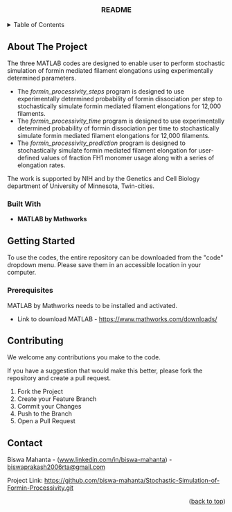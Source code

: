 
  <h3 align="center">README</h3>

  <p align="center">
  </p>
</div>



<!-- TABLE OF CONTENTS -->
<details>
  <summary>Table of Contents</summary>
  <ol>
    <li>
      <a href="#about-the-project">About The Project</a>
      <ul>
        <li><a href="#built-with">Built With</a></li>
      </ul>
    </li>
    <li>
      <a href="#getting-started">Getting Started</a>
      <ul>
        <li><a href="#prerequisites">Prerequisites</a></li>
      </ul>
    </li>
    <li><a href="#usage">Usage</a></li>
    <li><a href="#contributing">Contributing</a></li>
    <li><a href="#contact">Contact</a></li>
  </ol>
</details>



<!-- ABOUT THE PROJECT -->
## About The Project

The three MATLAB codes are designed to enable user to perform stochastic simulation of formin mediated filament elongations using experimentally determined parameters.
* The *formin_processivity_steps* program is designed to use experimentally determined probability of formin dissociation per step to stochastically simulate formin mediated filament elongations for 12,000 filaments.
* The *formin_processivity_time* program is designed to use experimentally determined probability of formin dissociation per time to stochastically simulate formin mediated filament elongations for 12,000 filaments.
* The *formin_processivity_prediction* program is designed to stochastically simulate formin mediated filament elongation for user-defined values of fraction FH1 monomer usage along with a series of elongation rates.


The work is supported by NIH and by the Genetics and Cell Biology department of University of Minnesota, Twin-cities.

### Built With

* **MATLAB by Mathworks**


<!-- GETTING STARTED -->
## Getting Started

To use the codes, the entire repository can be downloaded from the "code" dropdown menu. Please save them in an accessible location in your computer.

### Prerequisites

MATLAB by Mathworks needs to be installed and activated.
* Link to download MATLAB - https://www.mathworks.com/downloads/

  
<!-- CONTRIBUTING -->
## Contributing

We welcome any contributions you make to the code.

If you have a suggestion that would make this better, please fork the repository and create a pull request.

1. Fork the Project
2. Create your Feature Branch
3. Commit your Changes
4. Push to the Branch 
5. Open a Pull Request



<!-- CONTACT -->
## Contact

Biswa Mahanta - (www.linkedin.com/in/biswa-mahanta) - biswaprakash2006rta@gmail.com

Project Link: https://github.com/biswa-mahanta/Stochastic-Simulation-of-Formin-Processivity.git




<p align="right">(<a href="#readme-top">back to top</a>)</p>
